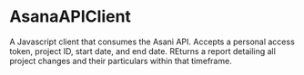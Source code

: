 # AsanaAPIClient
A Javascript client that consumes the Asani API. Accepts a personal access token, project ID, start date, and end date. REturns a report detailing all project changes and their particulars within that timeframe.
